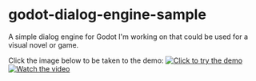 # godot-dialog-engine-sample
A simple dialog engine for Godot I'm working on that could be used for a visual novel or game.

Click the image below to be taken to the demo:
[![Click to try the demo](https://auburnbit.github.io/dialog_preview.PNG)](https://auburnbit.github.io/Dialog.html)
[![Watch the video](https://img.youtube.com/vi/in9AiswPuAw/maxresdefault.jpg)](https://youtu.be/in9AiswPuAw)
